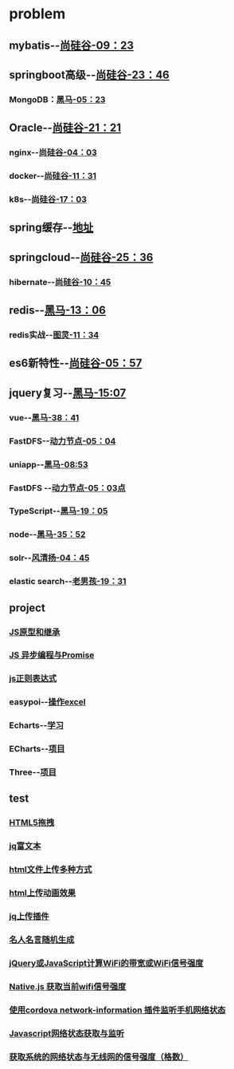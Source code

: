 # problem



## mybatis--[尚硅谷-09：23](https://www.bilibili.com/video/BV1mW411M737?from=search&seid=8666771733136648367)

## springboot高级--[尚硅谷-23：46](https://www.bilibili.com/video/BV1Et411Y7tQ?from=search&seid=17137128080449309533)

### MongoDB：[黑马-05：23](https://www.bilibili.com/video/av80450883/)

## Oracle--[尚硅谷-21：21](https://www.bilibili.com/video/BV14W411u7wT?from=search&seid=875076016920599705)

### nginx--[尚硅谷-04：03](https://www.bilibili.com/video/BV1zJ411w7SV?from=search&seid=17756162102721410999)

### docker--[尚硅谷-11：31](https://www.bilibili.com/video/BV18b411K7q7?from=search&seid=13826782672868087118)

### k8s--[尚硅谷-17：03](https://www.bilibili.com/video/BV1w4411y7Go?from=search&seid=4627817725570318025)

## spring缓存--[地址](https://www.bilibili.com/video/BV1gv411i7bL?from=search&seid=12057176978224736867)

## springcloud--[尚硅谷-25：36](https://www.bilibili.com/video/BV18E411x7eT?from=search&seid=13812299821869911549)

### hibernate--[尚硅谷-10：45](https://www.bilibili.com/video/BV1KW411u7GJ?from=search&seid=13364261793407158284)

## redis--[黑马-13：06](https://www.bilibili.com/video/)

### redis实战--[图灵-11：34](https://www.bilibili.com/video/BV16K411J754?from=search&seid=5213622985599346395)

## es6新特性--[尚硅谷-05：57](https://www.bilibili.com/video/BV1uK411H7on?from=search&seid=12148705461796011178)

## jquery复习--[黑马-15:07](https://www.bilibili.com/video/BV1ey4y1k73p)

### vue--[黑马-38：41](https://www.bilibili.com/video/BV1vE411871g?p=4)

### FastDFS--[动力节点-05：04](https://www.bilibili.com/video/BV1ta4y1v7Kw?from=search&seid=7992315869965631236)

### uniapp--[黑马-08:53](https://www.bilibili.com/video/BV1CC4y1476y?from=search&seid=2366166334113303878)

### FastDFS --[动力节点-05：03点](https://www.bilibili.com/video/BV1ta4y1v7Kw?from=search&seid=4016064861691137755)

### TypeScript--[黑马-19：05](https://www.bilibili.com/video/BV1UD4y1m7Gw?from=search&seid=13496036014911922122)

### node--[黑马-35：52](https://www.bilibili.com/video/BV1Ns411N7HU?from=search&seid=13353281916296160317)

### solr--[风清扬-04：45](https://www.bilibili.com/video/BV1yE411X7RP?from=search&seid=5074804067631860995)

### elastic search--[老男孩-19：31](https://www.bilibili.com/video/BV1o4411j7cX?from=search&seid=7418885503279289036)





## project

### 	[JS原型和继承](https://www.bilibili.com/video/BV17J411y7XZ/?spm_id_from=333.788.videocard.2)

### [ JS 异步编程与Promise](https://www.bilibili.com/video/BV15J411G7FG)

### [js正则表达式](https://www.bilibili.com/video/BV12J41147fC)

### easypoi--[操作excel](https://www.bilibili.com/video/BV1Uz4y1f7un?from=search&seid=2538668319625620770)

### Echarts--[学习](https://www.bilibili.com/video/BV1v7411R7mp?from=search&seid=3858180099749509840)

### ECharts--[项目](https://www.bilibili.com/video/BV1VZ4y1M7ZC)

### Three--[项目](https://www.bilibili.com/video/BV1Xi4y1u7pR?from=search&seid=2279344413714936453)









## test

### [HTML5拖拽](https://www.cnblogs.com/sunyaaa/p/7135530.html)

### [jq富文本](https://www.jb51.net/article/74983.htm)

### [html文件上传多种方式](https://www.jianshu.com/p/7636d5c60a8d)

### [html上传动画效果](https://blog.csdn.net/qq_42750027/article/details/89405840)

### [jq上传插件](https://www.17sucai.com/pins/tag/1508.html)

### [名人名言随机生成](https://www.jb51.net/article/105182.htm)





### [jQuery或JavaScript计算WiFi的带宽或WiFi信号强度](https://www.it1352.com/1499947.html)

### [Native.js 获取当前wifi信号强度](https://ask.dcloud.net.cn/article/37017)

### [使用cordova network-information 插件监听手机网络状态](https://www.cnblogs.com/zuoan-oopp/p/8029511.html)

### [Javascript网络状态获取与监听](https://www.deanhan.cn/network-effective-type.html)

### [获取系统的网络状态与无线网的信号强度（格数）](https://blog.csdn.net/weixin_33940102/article/details/89696659)

